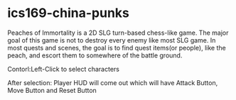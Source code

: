# ics169-china-punks
Peaches of Immortality is a 2D SLG turn-based chess-like game. The major goal of this game is not to destroy every enemy like most SLG game. In most quests and scenes, the goal is to find quest items(or people), like the peach, and escort them to somewhere of the battle ground.

Contorl:Left-Click to select characters

After selection: Player HUD will come out which will have Attack Button, Move Button and Reset Button